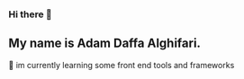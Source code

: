 ### Hi there 👋
<h2> My name is Adam Daffa Alghifari. </h2>

🌱 im currently learning some front end tools and frameworks 

<!--
**adamDaffa00/adamDaffa00** is a ✨ _special_ ✨ repository because its `README.md` (this file) appears on your GitHub profile.



here are some ideas to get you started:

- 🔭 I’m currently working on 
- 🌱 I’m currently learning 
- 👯 I’m looking to collaborate on ...
- 🤔 I’m looking for help with ...
- 💬 Ask me about ...
- 📫 How to reach me: ...
- 😄 Pronouns: ...
- ⚡ Fun fact: ...
-->
